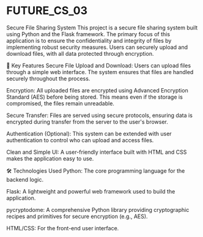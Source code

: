# FUTURE_CS_03
Secure File Sharing System
This project is a secure file sharing system built using Python and the Flask framework. The primary focus of this application is to ensure the confidentiality and integrity of files by implementing robust security measures. Users can securely upload and download files, with all data protected through encryption.

🔑 Key Features
Secure File Upload and Download: Users can upload files through a simple web interface. The system ensures that files are handled securely throughout the process.

Encryption: All uploaded files are encrypted using Advanced Encryption Standard (AES) before being stored. This means even if the storage is compromised, the files remain unreadable.

Secure Transfer: Files are served using secure protocols, ensuring data is encrypted during transfer from the server to the user's browser.

Authentication (Optional): This system can be extended with user authentication to control who can upload and access files.

Clean and Simple UI: A user-friendly interface built with HTML and CSS makes the application easy to use.

🛠 Technologies Used
Python: The core programming language for the backend logic.

Flask: A lightweight and powerful web framework used to build the application.

pycryptodome: A comprehensive Python library providing cryptographic recipes and primitives for secure encryption (e.g., AES).

HTML/CSS: For the front-end user interface.
